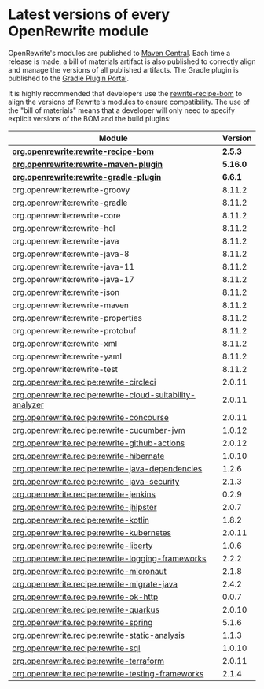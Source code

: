 # Latest versions of every OpenRewrite module

OpenRewrite's modules are published to [Maven Central](https://search.maven.org/search?q=org.openrewrite). Each time a release is made, a bill of materials artifact is also published to correctly align and manage the versions of all published artifacts. The Gradle plugin is published to the [Gradle Plugin Portal](https://plugins.gradle.org/plugin/org.openrewrite.rewrite).

It is highly recommended that developers use the [rewrite-recipe-bom](https://github.com/openrewrite/rewrite-recipe-bom) to align the versions of Rewrite's modules to ensure compatibility. The use of the "bill of materials" means that a developer will only need to specify explicit versions of the BOM and the build plugins:

| Module                                                                                                                          | Version   |
| --------------------------------------------------------------------------------------------------------------------------------| ----------|
| [**org.openrewrite:rewrite-recipe-bom**](https://github.com/openrewrite/rewrite-recipe-bom)                                     | **2.5.3** |
| [**org.openrewrite:rewrite-maven-plugin**](https://github.com/openrewrite/rewrite-maven-plugin)                                 | **5.16.0** |
| [**org.openrewrite:rewrite-gradle-plugin**](https://github.com/openrewrite/rewrite-gradle-plugin)                               | **6.6.1** |
| org.openrewrite:rewrite-groovy                                                                                                  | 8.11.2    |
| org.openrewrite:rewrite-gradle                                                                                                  | 8.11.2    |
| org.openrewrite:rewrite-core                                                                                                    | 8.11.2    |
| org.openrewrite:rewrite-hcl                                                                                                     | 8.11.2    |
| org.openrewrite:rewrite-java                                                                                                    | 8.11.2    |
| org.openrewrite:rewrite-java-8                                                                                                  | 8.11.2    |
| org.openrewrite:rewrite-java-11                                                                                                 | 8.11.2    |
| org.openrewrite:rewrite-java-17                                                                                                 | 8.11.2    |
| org.openrewrite:rewrite-json                                                                                                    | 8.11.2    |
| org.openrewrite:rewrite-maven                                                                                                   | 8.11.2    |
| org.openrewrite:rewrite-properties                                                                                              | 8.11.2    |
| org.openrewrite:rewrite-protobuf                                                                                                | 8.11.2    |
| org.openrewrite:rewrite-xml                                                                                                     | 8.11.2    |
| org.openrewrite:rewrite-yaml                                                                                                    | 8.11.2    |
| org.openrewrite:rewrite-test                                                                                                    | 8.11.2    |
| [org.openrewrite.recipe:rewrite-circleci](https://github.com/openrewrite/rewrite-circleci)                                      | 2.0.11     |
| [org.openrewrite.recipe:rewrite-cloud-suitability-analyzer](https://github.com/openrewrite/rewrite-cloud-suitability-analyzer)  | 2.0.11    |
| [org.openrewrite.recipe:rewrite-concourse](https://github.com/openrewrite/rewrite-concourse)                                    | 2.0.11     |
| [org.openrewrite.recipe:rewrite-cucumber-jvm](https://github.com/openrewrite/rewrite-cucumber-jvm)                              | 1.0.12    |
| [org.openrewrite.recipe:rewrite-github-actions](https://github.com/openrewrite/rewrite-github-actions)                          | 2.0.12    |
| [org.openrewrite.recipe:rewrite-hibernate](https://github.com/openrewrite/rewrite-hibernate)                                    | 1.0.10     |
| [org.openrewrite.recipe:rewrite-java-dependencies](https://github.com/openrewrite/rewrite-java-dependencies)                    | 1.2.6     |
| [org.openrewrite.recipe:rewrite-java-security](https://github.com/openrewrite/rewrite-java-security)                            | 2.1.3     |
| [org.openrewrite.recipe:rewrite-jenkins](https://github.com/openrewrite/rewrite-jenkins)                                        | 0.2.9     |
| [org.openrewrite.recipe:rewrite-jhipster](https://github.com/openrewrite/rewrite-jhipster)                                      | 2.0.7     |
| [org.openrewrite.recipe:rewrite-kotlin](https://github.com/openrewrite/rewrite-kotlin)                                          | 1.8.2     |
| [org.openrewrite.recipe:rewrite-kubernetes](https://github.com/openrewrite/rewrite-kubernetes)                                  | 2.0.11     |
| [org.openrewrite.recipe:rewrite-liberty](https://github.com/openrewrite/rewrite-liberty)                                        | 1.0.6     |
| [org.openrewrite.recipe:rewrite-logging-frameworks](https://github.com/openrewrite/rewrite-logging-frameworks)                  | 2.2.2     | <!--Update-->
| [org.openrewrite.recipe:rewrite-micronaut](https://github.com/openrewrite/rewrite-micronaut)                                    | 2.1.8     | <!--Update-->
| [org.openrewrite.recipe.rewrite-migrate-java](https://github.com/openrewrite/rewrite-migrate-java)                              | 2.4.2     | <!--Update-->
| [org.openrewrite.recipe.rewrite-ok-http](https://github.com/openrewrite/rewrite-okhttp)                                         | 0.0.7     |
| [org.openrewrite.recipe:rewrite-quarkus](https://github.com/openrewrite/rewrite-quarkus)                                        | 2.0.10     | <!--Update-->
| [org.openrewrite.recipe:rewrite-spring](https://github.com/openrewrite/rewrite-spring)                                          | 5.1.6     | <!--Update-->
| [org.openrewrite.recipe:rewrite-static-analysis](https://github.com/openrewrite/rewrite-static-analysis)                        | 1.1.3     | <!--Update-->
| [org.openrewrite.recipe:rewrite-sql](https://github.com/openrewrite/rewrite-sql)                                                | 1.0.10     |
| [org.openrewrite.recipe:rewrite-terraform](https://github.com/openrewrite/rewrite-terraform)                                    | 2.0.11     |
| [org.openrewrite.recipe:rewrite-testing-frameworks](https://github.com/openrewrite/rewrite-testing-frameworks)                  | 2.1.4     | <!--Update-->
